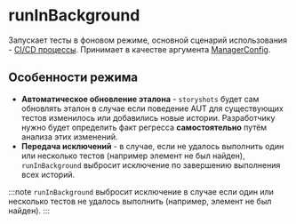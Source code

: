 # runInBackground

Запускает тесты в фоновом режиме, основной сценарий
использования - [CI/CD процессы](/patterns/application#разделение-эталонов). Принимает в качестве
аргумента [ManagerConfig](/API/manager/manager-config).

## Особенности режима

- **Автоматическое обновление эталона** - `storyshots` будет сам обновлять эталон в случае если поведение AUT для
  существующих тестов изменилось или добавились новые истории. Разработчику нужно будет определить факт регресса
  **самостоятельно** путём анализа этих изменений.
- **Передача исключений** - в случае, если не удалось выполнить один или несколько тестов (например элемент не был
  найден), `runInBackground` выбросит исключение по завершению выполнения всех историй.

:::note
`runInBackground` выбросит исключение в случае если один или несколько тестов не удалось выполнить (например, элемент не
был найден).
:::
